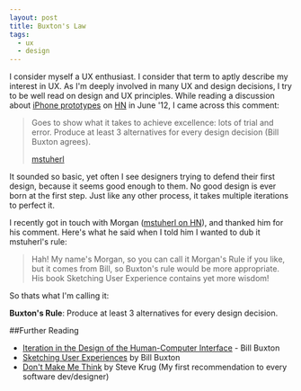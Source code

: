 ```yaml
---
layout: post
title: Buxton's Law
tags:
  - ux
  - design
---
```

I consider myself a UX enthusiast. I consider that term to aptly describe my interest in UX. As I'm deeply involved in many UX and design decisions, I try to be well read on design and UX principles. While reading a discussion about [iPhone prototypes][iphone] on [HN][hn] in June '12, I came across this comment:

>Goes to show what it takes to achieve excellence: lots of trial and error. Produce at least 3 alternatives for every design decision (Bill Buxton agrees).
>
>[mstuherl](https://news.ycombinator.com/item?id=4312953)

It sounded so basic, yet often I see designers trying to defend their first design, because it seems good enough to them. No good design is ever born at the first step. Just like any other process, it takes multiple iterations to perfect it.

I recently got in touch with Morgan ([mstuherl on HN][ms]), and thanked him for his comment. Here's what he said when I told him I wanted to dub it mstuherl's rule:

>Hah! My name's Morgan, so you can call it Morgan's Rule if you like, but it comes from Bill, so Buxton's rule would be more appropriate. His book Sketching User Experience contains yet more wisdom!

So thats what I'm calling it:

**Buxton's Rule**: Produce at least 3 alternatives for every design decision.


##Further Reading

- [Iteration in the Design of the Human-Computer Interface](http://www.billbuxton.com/iteration.html) - Bill Buxton
- [Sketching User Experiences](http://www.amazon.com/Sketching-User-Experiences-Interactive-Technologies/dp/0123740371) by Bill Buxton
- [Don't Make Me Think](http://www.sensible.com/dmmt.html) by Steve Krug (My first recommendation to every software dev/designer)

[hn]: https://news.ycombinator.com/item?id=4312460 "Hacker News Discussion"
[iphone]: http://www.cultofmac.com/181782/every-iphone-prototype-apple-ever-made-before-released-the-first-iphone-gallery/ "Every iPhone Prototype Apple ever made before releasing the first iPhone"
[ms]: https://news.ycombinator.com/user?id=msutherl "HN profile"